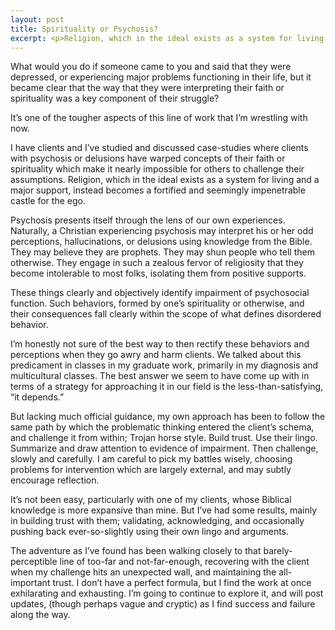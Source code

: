```yaml
---
layout: post
title: Spirituality or Psychosis?
excerpt: <p>Religion, which in the ideal exists as a system for living and a major support, instead becomes a fortified and seemingly impenetrable castle for the ego.</p>
---
```


What would you do if someone came to you and said that they were depressed, or experiencing major problems functioning in their life, but it became clear that the way that they were interpreting their faith or spirituality was a key component of their struggle?

It’s one of the tougher aspects of this line of work that I’m wrestling with now.

I have clients and I’ve studied and discussed case-studies where clients with psychosis or delusions have warped concepts of their faith or spirituality which make it nearly impossible for others to challenge their assumptions. Religion, which in the ideal exists as a system for living and a major support, instead becomes a fortified and seemingly impenetrable castle for the ego.

Psychosis presents itself through the lens of our own experiences. Naturally, a Christian experiencing psychosis may interpret his or her odd perceptions, hallucinations, or delusions using knowledge from the Bible. They may believe they are prophets. They may shun people who tell them otherwise. They engage in such a zealous fervor of religiosity that they become intolerable to most folks, isolating them from positive supports.

These things clearly and objectively identify impairment of psychosocial function. Such behaviors, formed by one’s spirituality or otherwise, and their consequences fall clearly within the scope of what defines disordered behavior.

I’m honestly not sure of the best way to then rectify these behaviors and perceptions when they go awry and harm clients. We talked about this predicament in classes in my graduate work, primarily in my diagnosis and multicultural classes. The best answer we seem to have come up with in terms of a strategy for approaching it in our field is the less-than-satisfying, “it depends.”

But lacking much official guidance, my own approach has been to follow the same path by which the problematic thinking entered the client’s schema, and challenge it from within; Trojan horse style. Build trust. Use their lingo. Summarize and draw attention to evidence of impairment. Then challenge, slowly and carefully. I am careful to pick my battles wisely, choosing problems for intervention which are largely external, and may subtly encourage reflection.

It’s not been easy, particularly with one of my clients, whose Biblical knowledge is more expansive than mine. But I’ve had some results, mainly in building trust with them; validating, acknowledging, and occasionally pushing back ever-so-slightly using their own lingo and arguments.

The adventure as I’ve found has been walking closely to that barely-perceptible line of too-far and not-far-enough, recovering with the client when my challenge hits an unexpected wall, and maintaining the all-important trust. I don’t have a perfect formula, but I find the work at once exhilarating and exhausting. I’m going to continue to explore it, and will post updates, (though perhaps vague and cryptic) as I find success and failure along the way.
